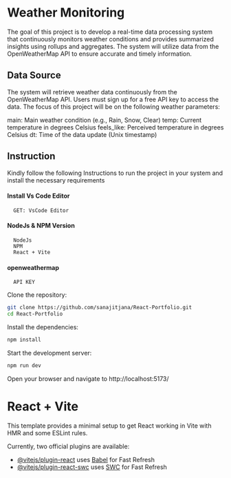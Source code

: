 # Weather Monitoring

The goal of this project is to develop a real-time data processing system that continuously monitors weather conditions and provides summarized insights using rollups and aggregates. The system will utilize data from the OpenWeatherMap API to ensure accurate and timely information.

## Data Source
The system will retrieve weather data continuously from the OpenWeatherMap API. Users must sign up for a free API key to access the data. The focus of this project will be on the following weather parameters:

main: Main weather condition (e.g., Rain, Snow, Clear)
temp: Current temperature in degrees Celsius
feels_like: Perceived temperature in degrees Celsius
dt: Time of the data update (Unix timestamp)

## Instruction

Kindly follow the following Instructions to run the project in your system and install the necessary requirements

#### Install Vs Code Editor

```https://code.visualstudio.com/download
  GET: VsCode Editor
```

#### NodeJs & NPM Version

```https://nodejs.org/en/download
  NodeJs
  NPM
  React + Vite
```
#### openweathermap

```https://home.openweathermap.org/api_keys
  API KEY
```
Clone the repository:

   ```bash
   git clone https://github.com/sanajitjana/React-Portfolio.git
   cd React-Portfolio

   ```

Install the dependencies:

   ```bash
   npm install

   ```

Start the development server:

   ```bash
   npm run dev

   ```

Open your browser and navigate to http://localhost:5173/

# React + Vite

This template provides a minimal setup to get React working in Vite with HMR and some ESLint rules.

Currently, two official plugins are available:

- [@vitejs/plugin-react](https://github.com/vitejs/vite-plugin-react/blob/main/packages/plugin-react/README.md) uses [Babel](https://babeljs.io/) for Fast Refresh
- [@vitejs/plugin-react-swc](https://github.com/vitejs/vite-plugin-react-swc) uses [SWC](https://swc.rs/) for Fast Refresh
